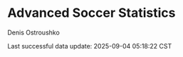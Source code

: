 # Advanced Soccer Statistics
Denis Ostroushko

<!-- gfm -->

Last successful data update: 2025-09-04 05:18:22 CST
